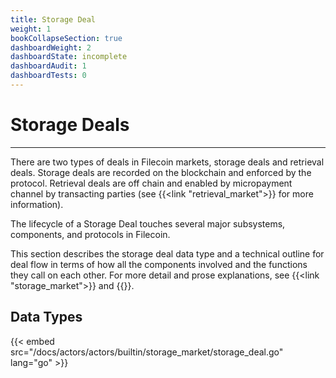 ```yaml
---
title: Storage Deal
weight: 1
bookCollapseSection: true
dashboardWeight: 2
dashboardState: incomplete
dashboardAudit: 1
dashboardTests: 0
---
```


# Storage Deals
---

There are two types of deals in Filecoin markets, storage deals and retrieval deals. Storage deals are recorded on the blockchain and enforced by the protocol. Retrieval deals are off chain and enabled by micropayment channel by transacting parties (see {{<link "retrieval_market">}} for more information). 

The lifecycle of a Storage Deal touches several major subsystems, components, and protocols in Filecoin.

This section describes the storage deal data type and a technical outline for deal flow in terms of how all the components involved and the functions they call on each other. For more detail and prose explanations, see {{<link "storage_market">}} and {{<link storage_mining>}}.

## Data Types

{{< embed src="/docs/actors/actors/builtin/storage_market/storage_deal.go" lang="go" >}}

